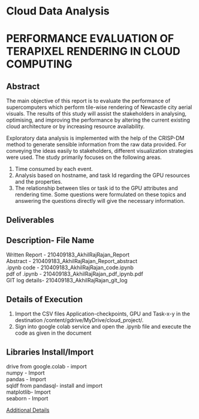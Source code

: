 # Cloud Data Analysis
 PERFORMANCE EVALUATION OF TERAPIXEL RENDERING IN CLOUD COMPUTING  
================================================================
Abstract  
--------
The main objective of this report is to evaluate the performance of supercomputers which perform tile-wise rendering of Newcastle city aerial visuals. 
The results of this study will assist the stakeholders in analysing, optimising, and improving the performance by altering the current existing cloud architecture or by increasing resource availability.  

Exploratory data analysis is implemented with the help of the CRISP-DM method to generate sensible information from the raw data provided. For conveying the ideas easily to stakeholders, different visualization strategies were used.  The study primarily focuses on the following areas.
1.	Time consumed by each event.
2.	Analysis based on hostname, and task Id regarding the GPU resources and the properties.  
3.	The relationship between tiles or task id to the GPU attributes and rendering time.
Some questions were formulated on these topics and answering the questions directly will give the necessary information.

Deliverables  
------------
Description- File Name  
-----------------------
Written Report - 210409183_AkhilRajRajan_Report  
Abstract - 210409183_AkhilRajRajan_Report_abstract  
.ipynb code - 210409183_AkhilRajRajan_code.ipynb   
pdf of .ipynb - 210409183_AkhilRajRajan_pdf_ipynb.pdf   
GIT log details- 210409183_AkhilRajRajan_git_log    
 
Details of Execution    
--------------------  
1. Import the CSV files Application-checkpoints, GPU and Task-x-y in the destination /content/gdrive/MyDrive/cloud_project/.    
2. Sign into google colab service and open the .ipynb file and execute the code as given in the document   

Libraries Install/Import  
-----------------------------
drive from google.colab - import  
numpy - Import  
pandas - Import  
sqldf from pandasql- install and import  
matplotlib- Import  
seaborn - Import   
   
[Additional Details](210409183_AkhilRajRajan_Report.pdf)
